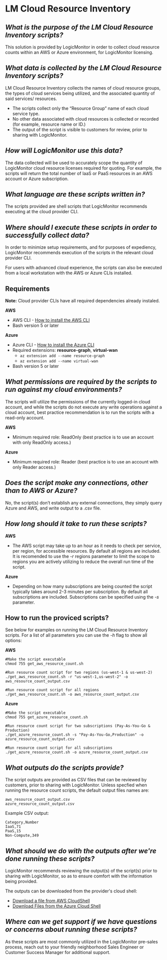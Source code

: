 # LM Cloud Resource Inventory

## *What is the purpose of the LM Cloud Resource Inventory scripts?*

This solution is provided by LogicMonitor in order to collect cloud resource counts within an AWS or Azure environment, for LogicMonitor licensing.

## *What data is collected by the LM Cloud Resource Inventory scripts?*

LM Cloud Resource Inventory collects the names of cloud resource groups, the types of cloud services being utilized, and the associated quantity of said services/ resources.
* The scripts collect only the “Resource Group” name of each cloud service type.
* No other data associated with cloud resources is collected or recorded (for example, resource name or ID.) 
* The output of the script is visible to customers for review, prior to sharing with LogicMonitor.

## *How will LogicMonitor use this data?*

The data collected will be used to accurately scope the quantity of LogicMonitor cloud resource licenses required for quoting. For example, the scripts will return the total number of IaaS or PaaS resources in an AWS account or Azure subscription.

## *What language are these scripts written in?*

The scripts provided are shell scripts that LogicMonitor recommends executing at the cloud provider CLI.

## *Where should I execute these scripts in order to successfully collect data?*

In order to minimize setup requirements, and for purposes of expediency, LogicMonitor recommends execution of the scripts in the relevant cloud provider CLI.

For users with advanced cloud experience, the scripts can also be executed from a local workstation with the AWS or Azure CLIs installed.

## Requirements

**Note:**  Cloud provider CLIs have all required dependencies already instaled.

**AWS**
* AWS CLI - [How to install the AWS CLI](https://docs.aws.amazon.com/cli/latest/userguide/getting-started-install.html)
* Bash version 5 or later
  
**Azure**
* Azure CLI - [How to install the Azure CLI](https://learn.microsoft.com/en-us/cli/azure/install-azure-cli)
* Required extensions: **resource-graph**, **virtual-wan**
  * ```az extension add --name resource-graph```
  * ```az extension add --name virtual-wan```
* Bash version 5 or later

## *What permissions are required by the scripts to run against my cloud environments?*

The scripts will utilize the permissions of the currently logged-in cloud account, and while the scripts do not execute any write operations against a cloud account, best practice recommendation is to run the scripts with a read-only account.

**AWS**
* Minimum required role: ReadOnly (best practice is to use an account with only ReadOnly access.)

**Azure**
* Minimum required role: Reader (best practice is to use an account with only Reader access.)

## *Does the script make any connections, other than to AWS or Azure?*

No, the script(s) don’t establish any external connections, they simply query Azure and AWS, and write output to a .csv file.

## *How long should it take to run these scripts?*

**AWS**
* The AWS script may take up to an hour as it needs to check per service, per region, for accessible resources. By default all regions are included. It is recomended to use the *-r* regions parameter to limit the scope to regions you are actively utilizing to reduce the overall run time of the script.

**Azure**
* Depending on how many subscriptions are being counted the script typically takes around 2-3 minutes per subscription. By default all subscriptions are included. Subscriptions can be specified using the *-s* parameter.

## How to run the proviced scripts?

See below for examples on running the LM Cloud Resource Inventory scripts. For a list of all parameters you can use the *-h* flag to show all options:

**AWS**
```
#Make the script executable
chmod 755 get_aws_resource_count.sh

#Run resource count script for two regions (us-west-1 & us-west-2)
./get_aws_resource_count.sh -r "us-west-1,us-west-2" -o aws_resource_count_output.csv

#Run resource count script for all regions
./get_aws_resource_count.sh -o aws_resource_count_output.csv
```

**Azure**
```
#Make the script executable
chmod 755 get_azure_resource_count.sh

#Run resource count script for two subscriptions (Pay-As-You-Go & Production)
./get_azure_resource_count.sh -s "Pay-As-You-Go,Production" -o azure_resource_count_output.csv

#Run resource count script for all subscriptions
./get_azure_resource_count.sh -o azure_resource_count_output.csv
```

## *What outputs do the scripts provide?*

The script outputs are provided as CSV files that can be reviewed by customers, prior to sharing with LogicMonitor. Unless specfied when running the resource count scripts, the default output files names are:
```
aws_resource_count_output.csv
azure_resource_count_output.csv
```

Example CSV output:
```
Category,Number
IaaS,71
PaaS,15
Non-Compute,349
```

## *What should we do with the outputs after we're done running these scripts?*

LogicMonitor recommends reviewing the output(s) of the script(s) prior to sharing with LogicMonitor, so as to ensure comfort with the information being provided.

The outputs can be downloaded from the provider's cloud shell:
* [Download a file from AWS CloudShell](https://docs.aws.amazon.com/cloudshell/latest/userguide/getting-started.html#download-file)
* [Download Files from the Azure Cloud Shell](https://learn.microsoft.com/en-us/azure/cloud-shell/persisting-shell-storage#download-files-in-azure-cloud-shell)

## *Where can we get support if we have questions or concerns about running these scripts?*

As these scripts are most commonly utilized in the LogicMonitor pre-sales process, reach out to your friendly neighborhood Sales Engineer or Customer Success Manager for additional support.
